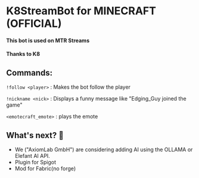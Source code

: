 # K8StreamBot for MINECRAFT (OFFICIAL)
#### This bot is used on MTR Streams
#### Thanks to K8
## Commands:
`!follow <player>` : Makes the bot follow the player 

`!nickname <nick>` : Displays a funny message like "Edging_Guy joined the game"

`<emotecraft_emote>` : plays the emote
## What's next? 🚀
- We ("AxiomLab GmbH") are considering adding AI using the OLLAMA or Elefant AI API.
- Plugin for Spigot
- Mod for Fabric(no forge)

